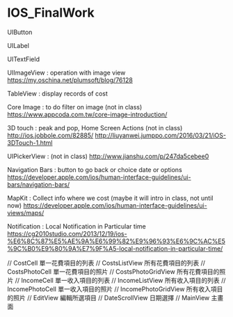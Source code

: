 # IOS_FinalWork

UIButton

UILabel

UITextField


UIImageView : operation with image view 
https://my.oschina.net/plumsoft/blog/76128

TableView : display records of cost

Core Image : to do filter on image (not in class)
https://www.appcoda.com.tw/core-image-introduction/



3D touch : peak and pop, Home Screen Actions (not in class)
http://ios.jobbole.com/82885/
http://liuyanwei.jumppo.com/2016/03/21/iOS-3DTouch-1.html


UIPickerView : (not in class)
http://www.jianshu.com/p/247da5cebee0

Navigation Bars : button to go back or choice date or options
https://developer.apple.com/ios/human-interface-guidelines/ui-bars/navigation-bars/

MapKit : Collect info where we cost (maybe it will intro in class, not until now)
https://developer.apple.com/ios/human-interface-guidelines/ui-views/maps/

Notification : Local Notification in Particular time
https://cg2010studio.com/2013/12/19/ios-%E6%8C%87%E5%AE%9A%E6%99%82%E9%96%93%E6%9C%AC%E5%9C%B0%E9%80%9A%E7%9F%A5-local-notification-in-particular-time/


// CostCell 單一花費項目的列表
// CostsListView 所有花費項目的列表
// CostsPhotoCell 單一花費項目的照片
// CostsPhotoGridView 所有花費項目的照片
// IncomeCell 單一收入項目的列表
// IncomeListView 所有收入項目的列表
// IncomePhotoCell 單一收入項目的照片
// IncomePhotoGridView 所有收入項目的照片
// EditView 編輯所選項目
// DateScrollView 日期選擇
// MainView 主畫面
